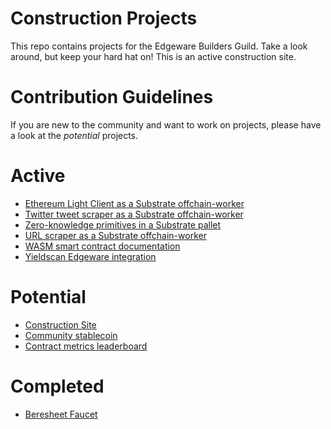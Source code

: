 # Construction Projects
This repo contains projects for the Edgeware Builders Guild. Take a look around, but keep your hard hat on! This is an active construction site.

# Contribution Guidelines
If you are new to the community and want to work on projects, please have a look at the *potential* projects.

# Active
- [Ethereum Light Client as a Substrate offchain-worker](active/eth-light-client.md)
- [Twitter tweet scraper as a Substrate offchain-worker](active/twitter-identity-scraper.md)
- [Zero-knowledge primitives in a Substrate pallet](active/zero-knowledge-primitives.md)
- [URL scraper as a Substrate offchain-worker](active/identity-url-scraper.md)
- [WASM smart contract documentation](active/wasm-documentation.md)
- [Yieldscan Edgeware integration](active/yieldscan-integration.md)

# Potential
- [Construction Site](potential/construction-site.md)
- [Community stablecoin](potential/community-stablecoin.md)
- [Contract metrics leaderboard](potential/contracts-metrics-leaderboard.md)

# Completed
- [Beresheet Faucet](completed/testnet-faucet.md)
